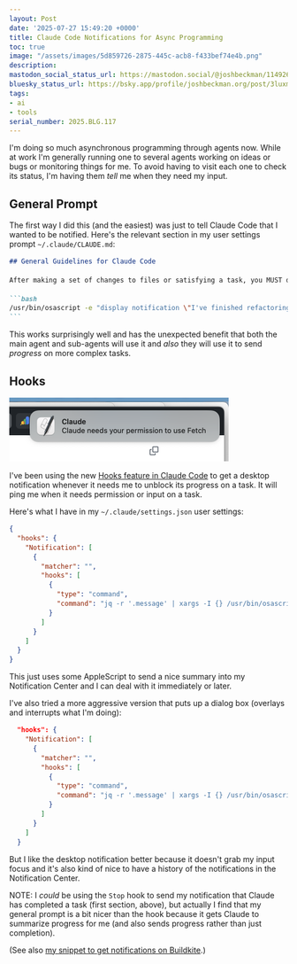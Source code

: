 ```yaml
---
layout: Post
date: '2025-07-27 15:49:20 +0000'
title: Claude Code Notifications for Async Programming
toc: true
image: "/assets/images/5d859726-2875-445c-acb8-f433bef74e4b.png"
description:
mastodon_social_status_url: https://mastodon.social/@joshbeckman/114926418464779885
bluesky_status_url: https://bsky.app/profile/joshbeckman.org/post/3luxmokkm7d2i
tags:
- ai
- tools
serial_number: 2025.BLG.117
---
```

I'm doing so much asynchronous programming through agents now. While at work I'm generally running one to several agents working on ideas or bugs or monitoring things for me. To avoid having to visit each one to check its status, I'm having them _tell_ me when they need my input.

## General Prompt

The first way I did this (and the easiest) was just to tell Claude Code that I wanted to be notified. Here's the relevant section in my user settings prompt `~/.claude/CLAUDE.md`:

````markdown
## General Guidelines for Claude Code

After making a set of changes to files or satisfying a task, you MUST display a notification to tell me what's been done. Use the title "Claude Code" and a brief descriptive message. Here's an example:

```bash
/usr/bin/osascript -e "display notification \"I've finished refactoring the FooBar class into smaller methods\" with title \"Claude Code\" sound name \"Sosumi\""
```
````

This works surprisingly well and has the unexpected benefit that both the main agent and sub-agents will use it and _also_ they will use it to send _progress_ on more complex tasks.

## Hooks

<img width="397" height="115" alt="example notification" src="/assets/images/5d859726-2875-445c-acb8-f433bef74e4b.png" />

I've been using the new [Hooks feature in Claude Code](https://docs.anthropic.com/en/docs/claude-code/hooks) to get a desktop notification whenever it needs me to unblock its progress on a task. It will ping me when it needs permission or input on a task. 

Here's what I have in my `~/.claude/settings.json` user settings:


```json
{
  "hooks": {
    "Notification": [
      {
        "matcher": "",
        "hooks": [
          {
            "type": "command",
            "command": "jq -r '.message' | xargs -I {} /usr/bin/osascript -e 'display notification \"{}\" with title \"Claude\" sound name \"Sosumi\"'"
          }
        ]
      }
    ]
  }
}
```

This just uses some AppleScript to send a nice summary into my Notification Center and I can deal with it immediately or later.

I've also tried a more aggressive version that puts up a dialog box (overlays and interrupts what I'm doing):

```json
  "hooks": {
    "Notification": [
      {
        "matcher": "",
        "hooks": [
          {
            "type": "command",
            "command": "jq -r '.message' | xargs -I {} /usr/bin/osascript -e 'display alert \"Claude\" message \"{}\"'"
          }
        ]
      }
    ]
  }
```

But I like the desktop notification better because it doesn't grab my input focus and it's also kind of nice to have a history of the notifications in the Notification Center.

NOTE: I _could_ be using the `Stop` hook to send my notification that Claude has completed a task (first section, above), but actually I find that my general prompt is a bit nicer than the hook because it gets Claude to summarize progress for me (and also sends progress rather than just completion).

(See also [my snippet to get notifications on Buildkite](https://www.joshbeckman.org/blog/buildkite-browser-notifications-userscript).)
